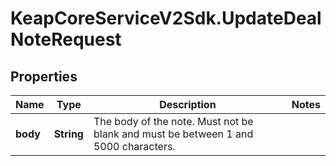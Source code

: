 # KeapCoreServiceV2Sdk.UpdateDealNoteRequest

## Properties

Name | Type | Description | Notes
------------ | ------------- | ------------- | -------------
**body** | **String** | The body of the note. Must not be blank and must be between 1 and 5000 characters. | 


